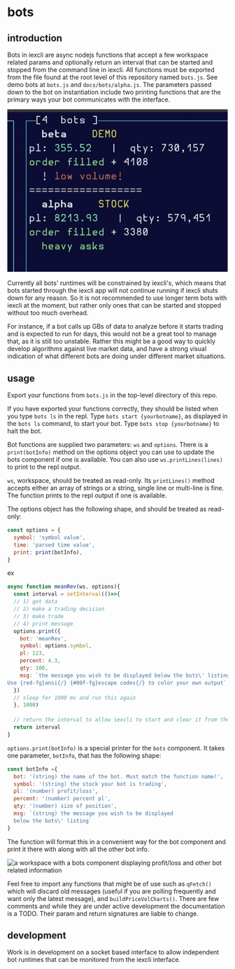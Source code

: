 # bots

## introduction

Bots in iexcli are async nodejs functions that accept a few workspace related
params and optionally return an interval that can be started and stopped from
the command line in iexcli. All functions must be exported from the file found
at the root level of this repository named `bots.js`. See demo bots at
`bots.js` and `docs/bots/alpha.js`. The parameters passed down to the bot on
instantiation include two printing functions that are the primary ways your
bot communicates with the interface.

![bots interface](../../img/bots_closeup.png)

Currently all bots' runtimes will be constrained by iexcli's, which means that
bots started through the iexcli app will not continue running if iexcli shuts
down for any reason. So it is not recommended to use longer term bots with
iexcli at the moment, but rather only ones that can be started and stopped
without too much overhead.

For instance, if a bot calls up GBs of data to analyze before it starts
trading and is expected to run for days, this would not be a great tool to
manage that, as it is still too unstable. Rather this might be a good way to
quickly develop algorithms against live market data, and have a strong visual
indication of what different bots are doing under different market situations.

## usage

Export your functions from `bots.js` in the top-level directory of this repo.

If you have exported your functions correctly, they should be listed when you
type `bots ls` in the repl. Type `bots start {yourbotname}`, as displayed in
the `bots ls` command, to start your bot. Type `bots stop {yourbotname}` to
halt the bot.

Bot functions are supplied two parameters: `ws` and `options`. There is a
`print(botInfo)` method on the options object you can use to update the bots
component if one is available. You can also use `ws.printLines(lines)` to
print to the repl output.

`ws`, workspace, should be treated as read-only. Its `printLines()` method
accepts either an array of strings or a string, single line or multi-line is
fine. The function prints to the repl output if one is available.

The options object has the following shape, and should be treated as
read-only:

```javascript
const options = {
  symbol: 'symbol value',
  time: 'parsed time value',
  print: print(botInfo),
}
```
ex
```javascript
async function meanRev(ws, options){
  const interval = setInterval(()=>{
  // 1) get data
  // 2) make a trading decision
  // 3) make trade
  // 4) print message
  options.print({
    bot: 'meanRev',
    symbol: options.symbol,
    pl: 123,
    percent: 4.3,
    qty: 100,
    msg: `the message you wish to be displayed below the bots\' listing.
Use {red-fg}ansi{/} {#00f-fg}escape codes{/} to color your own output`
  })
  // sleep for 1000 ms and run this again
  }, 1000)

  // return the interval to allow iexcli to start and clear it from the repl
  return interval
}
```

`options.print(botInfo)` is a special printer for the `bots` component. It takes
one parameter, `botInfo`, that has the following shape:

```javascript
const botInfo ={
  bot: '(string) the name of the bot. Must match the function name!',
  symbol: '(string) the stock your bot is trading',
  pl: '(number) profit/loss',
  percent: '(number) percent pl',
  qty: '(number) size of position',
  msg: `(string) the message you wish to be displayed
  below the bots\' listing`
}
```
The function will format this in a convenient way for the bot component and
print it there with along with all the other bot info.

![a workspace with a bots component displaying profit/loss and other bot
related information](../../img/bots.png)

Feel free to import any functions that might be of use such as `qFetch()` which
will discard old messages (useful if you are polling frequently and want only
the latest message), and `buildPriceVolCharts()`. There are few comments and
while they are under active development the documentation is a TODO. Their
param and return signatures are liable to change.

## development

 Work is in development on a socket based interface to allow independent bot
 runtimes that can be monitored from the iexcli interface.

